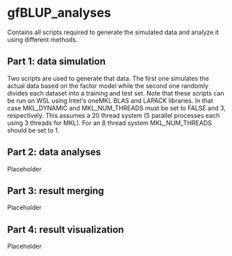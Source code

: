# gfBLUP_analyses

Contains all scripts required to generate the simulated data and analyze it using different methods.

## **Part 1:** data simulation
Two scripts are used to generate that data. The first one simulates the actual data based on the factor model while the second one randomly divides each dataset into a training and test set. Note that these scripts can be run on WSL using Intel's oneMKL BLAS and LAPACK libraries. In that case MKL_DYNAMIC and MKL_NUM_THREADS must be set to FALSE and 3, respectively. This assumes a 20 thread system (5 parallel processes each using 3 threads for MKL). For an 8 thread system MKL_NUM_THREADS should be set to 1.

## **Part 2:** data analyses
Placeholder

## **Part 3:** result merging
Placeholder

## **Part 4:** result visualization
Placeholder
